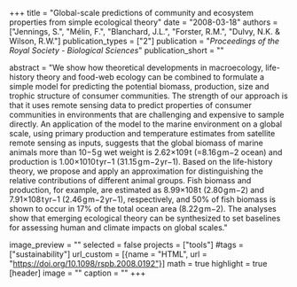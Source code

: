 +++
title = "Global-scale predictions of community and ecosystem properties from simple ecological theory"
date = "2008-03-18"
authors = ["Jennings, S.", "Mélin, F.", "Blanchard, J.L.", "Forster, R.M.", "Dulvy, N.K. & Wilson, R.W."]
publication_types = ["2"]
publication = "_Proceedings of the Royal Society - Biological Sciences_"
publication_short = ""

abstract = "We show how theoretical developments in macroecology, life-history theory and food-web ecology can be combined to formulate a simple model for predicting the potential biomass, production, size and trophic structure of consumer communities. The strength of our approach is that it uses remote sensing data to predict properties of consumer communities in environments that are challenging and expensive to sample directly. An application of the model to the marine environment on a global scale, using primary production and temperature estimates from satellite remote sensing as inputs, suggests that the global biomass of marine animals more than 10−5 g wet weight is 2.62×109 t (=8.16 g m−2 ocean) and production is 1.00×1010 t yr−1 (31.15 g m−2 yr−1). Based on the life-history theory, we propose and apply an approximation for distinguishing the relative contributions of different animal groups. Fish biomass and production, for example, are estimated as 8.99×108 t (2.80 g m−2) and 7.91×108 t yr−1 (2.46 g m−2 yr−1), respectively, and 50% of fish biomass is shown to occur in 17% of the total ocean area (8.22 g m−2). The analyses show that emerging ecological theory can be synthesized to set baselines for assessing human and climate impacts on global scales."

image_preview = ""
selected = false
projects = ["tools"]
#tags = ["sustainability"]
url_custom = [{name = "HTML", url = "https://doi.org/10.1098/rspb.2008.0192"}]
math = true
highlight = true
[header]
image = ""
caption = ""
+++


